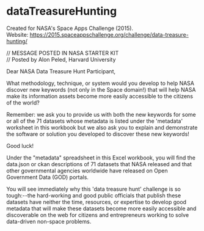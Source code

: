 # dataTreasureHunting
Created for NASA's Space Apps Challenge (2015).     
Website: https://2015.spaceappschallenge.org/challenge/data-treasure-hunting/

// MESSAGE POSTED IN NASA STARTER KIT  
// Posted by Alon Peled, Harvard University    
     
Dear NASA Data Treasure Hunt Participant,

What methodology, technique, or system would you develop to help NASA discover new keywords (not only in the Space domain!) that will help NASA make its information assets become more easily accessible to the citizens of the world?

Remember: we ask you to provide us with both the new keywords for some or all of the 71 datasets whose metadata is listed under the 'metadata' worksheet in this workbook but we also ask you to explain and demonstrate the software or solution you developed to discover these new keywords!

Good luck!

Under the "metadata" spreadsheet in this Excel workbook, you will find the data.json or ckan descriptions of 71 datasets that NASA released and that other governmental agencies worldwide have released on Open Government Data (GOD) portals.

You will see immediately why this 'data treasure hunt' challenge is so tough:--the hard-working and good public officials that publish these datasets have neither the time, resources, or expertise to develop good metadata that will make these datasets become more easily accessible and discoverable on the web for citizens and entrepreneurs working to solve data-driven non-space problems.
